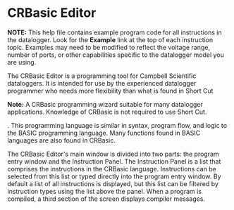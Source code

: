 # CRBasic Editor

**NOTE:** This help file contains example program code for all instructions in the datalogger. Look for the **Example** link at the top of each instruction topic. Examples may need to be modified to reflect the voltage range, number of ports, or other capabilities specific to the datalogger model you are using.

The CRBasic Editor is a programming tool for Campbell Scientific dataloggers. It is intended for use by the experienced datalogger programmer who needs more flexibility than what is found in Short Cut

**Note:** A CRBasic programming wizard suitable for many datalogger applications. Knowledge of CRBasic is not required to use Short Cut.

. This programming language is similar in syntax, program flow, and logic to the BASIC programming language. Many functions found in BASIC languages are also found in CRBasic.

The CRBasic Editor's main window is divided into two parts: the program entry window and the Instruction Panel. The Instruction Panel is a list that comprises the instructions in the CRBasic language. Instructions can be selected from this list or typed directly into the program entry window. By default a list of all instructions is displayed, but this list can be filtered by instruction types using the list above the panel. When a program is compiled, a third section of the screen displays compiler messages.

